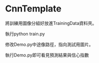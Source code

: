 # CnnTemplate

將訓練用圖像分組好放進TrainingData資料夾。

執行python train.py

修改Demo.py中途像路徑，指向測試用圖片。

執行Demo.py即可看見預測結果與信心指數

